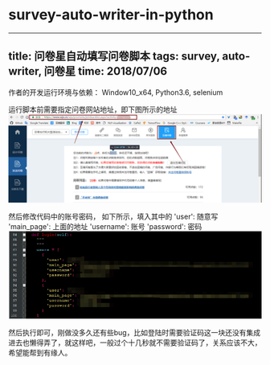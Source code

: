 # survey-auto-writer-in-python
---
title: 问卷星自动填写问卷脚本
tags: survey, auto-writer, 问卷星
time: 2018/07/06
---
作者的开发运行环境与依赖：
  Window10_x64, Python3.6, selenium
  
运行脚本前需要指定问卷网站地址，即下图所示的地址
![home page](./images/home_page.png)

然后修改代码中的账号密码， 如下所示，填入其中的
'user': 随意写
'main_page': 上面的地址
'username': 账号
'password': 密码
![login](./images/login.png)

然后执行即可，刚做没多久还有些bug，比如登陆时需要验证码这一块还没有集成进去也懒得弄了，就这样吧，一般过个十几秒就不需要验证码了，关系应该不大，希望能帮到有缘人。